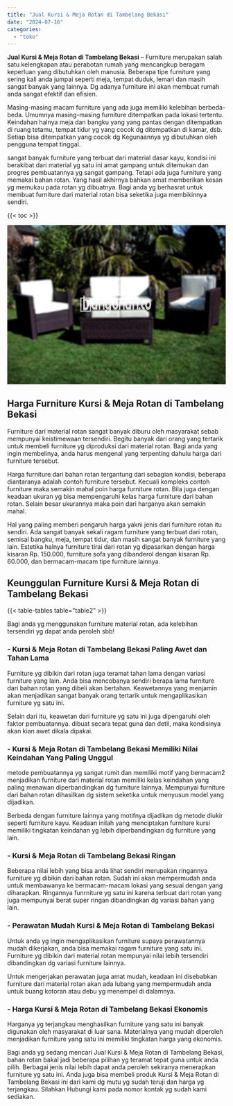 ```yaml
---
title: "Jual Kursi & Meja Rotan di Tambelang Bekasi"
date: "2024-07-16"
categories: 
  - "toko"
---
```


**Jual Kursi & Meja Rotan di Tambelang Bekasi** – Furniture merupakan salah satu kelengkapan atau perabotan rumah yang mencangkup beragam keperluan yang dibutuhkan oleh manusia. Beberapa tipe furniture yang sering kali anda jumpai seperti meja, tempat duduk, lemari dan masih sangat banyak yang lainnya. Dg adanya furniture ini akan membuat rumah anda sangat efektif dan efisien.

Masing-masing macam furniture yang ada juga memiliki kelebihan berbeda-beda. Umumnya masing-masing furniture ditempatkan pada lokasi tertentu. Keindahan halnya meja dan bangku yang yang pantas dengan ditempatkan di ruang tetamu, tempat tidur yg yang cocok dg ditempatkan di kamar, dsb. Setiap bisa ditempatkan yang cocok dg Kegunaannya yg dibutuhkan oleh pengguna tempat tinggal.

sangat banyak furniture yang terbuat dari material dasar kayu, kondisi ini berakibat dari material yg satu ini amat gampang untuk ditemukan dan progres pembuatannya yg sangat gampang. Tetapi ada juga furniture yang memakai bahan rotan. Yang hasil akhirnya bahkan amat memberikan kesan yg memukau pada rotan yg dibuatnya. Bagi anda yg berhasrat untuk membuat furniture dari material rotan bisa seketika juga membikinnya sendiri.

{{< toc >}}

![Jual Kursi & Meja Rotan di Tambelang Bekasi](/images/kursi-meja-rotan-murah49.png)

## Harga Furniture Kursi & Meja Rotan di Tambelang Bekasi

Furniture dari material rotan sangat banyak diburu oleh masyarakat sebab mempunyai keistimewaan tersendiri. Begitu banyak dari orang yang tertarik untuk membeli furniture yg diproduksi dari material rotan. Bagi anda yang ingin membelinya, anda harus mengenal yang terpenting dahulu harga dari furniture tersebut.

Harga furniture dari bahan rotan tergantung dari sebagian kondisi, beberapa diantaranya adalah contoh furniture tersebut. Kecuali kompleks contoh furniture maka semakin mahal poin harga furniture rotan. Bila juga dengan keadaan ukuran yg bisa mempengaruhi kelas harga furniture dari bahan rotan. Selain besar ukurannya maka poin dari harganya akan semakin mahal.

Hal yang paling memberi pengaruh harga yakni jenis dari furniture rotan itu sendiri. Ada sangat banyak sekali ragam furniture yang terbuat dari rotan, semisal bangku, meja, tempat tidur, dan masih sangat banyak furniture yang lain. Estetika halnya furniture tirai dari rotan yg dipasarkan dengan harga kisaran Rp. 150.000, furniture sofa yang dibanderol dengan kisaran Rp. 60.000, dan bermacam-macam tipe furniture lainnya.

## Keunggulan Furniture Kursi & Meja Rotan di Tambelang Bekasi

{{< table-tables table="table2" >}}

Bagi anda yg menggunakan furniture material rotan, ada kelebihan tersendiri yg dapat anda peroleh sbb!

### \- Kursi & Meja Rotan di Tambelang Bekasi Paling Awet dan Tahan Lama

Furniture yg dibikin dari rotan juga teramat tahan lama dengan variasi furniture yang lain. Anda bisa mencobanya sendiri berapa lama furniture dari bahan rotan yang dibeli akan bertahan. Keawetannya yang menjamin akan menjadikan sangat banyak orang tertarik untuk mengaplikasikan furniture yg satu ini.

Selain dari itu, keawetan dari furniture yg satu ini juga dipengaruhi oleh faktor pembuatannya. dibuat secara tepat guna dan detil, maka kondisinya akan kian awet dikala dipakai.

### \- Kursi & Meja Rotan di Tambelang Bekasi Memiliki Nilai Keindahan Yang Paling Unggul

metode pembuatannya yg sangat rumit dan memiliki motif yang bermacam2 menjadikan furniture dari material rotan memiliki kelas keindahan yang paling menawan diperbandingkan dg furniture lainnya. Mempunyai furniture dari bahan rotan dihasilkan dg sistem seketika untuk menyusun model yang dijadikan.

Berbeda dengan furniture lainnya yang motifnya dijadikan dg metode diukir seperti furniture kayu. Keadaan inilah yang menciptakan furniture kursi memiliki tingkatan keindahan yg lebih diperbandingkan dg furniture yang lain.

### \- Kursi & Meja Rotan di Tambelang Bekasi Ringan

Beberapa nilai lebih yang bisa anda lihat sendiri merupakan ringannya furniture yg dibikin dari bahan rotan. Sudah ini akan mempermudah anda untuk membawanya ke bermacam-macam lokasi yang sesuai dengan yang diharapkan. Ringannya funrniture yg satu ini karena terbuat dari rotan yang juga mempunyai berat super ringan dibandingkan dg variasi bahan yang lain.

### \- Perawatan Mudah Kursi & Meja Rotan di Tambelang Bekasi

Untuk anda yg ingin mengaplikasikan furniture supaya perawatannya mudah dikerjakan, anda bisa memakai ragam furniture yang satu ini. Furniture yg dibikin dari material rotan mempunyai nilai lebih tersendiri dibandingkan dg variasi furniture lainnya.

Untuk mengerjakan perawatan juga amat mudah, keadaan ini disebabkan furniture dari material rotan akan ada lubang yang mempermudah anda untuk buang kotoran atau debu yg menempel di dalamnya.

### \- Harga Kursi & Meja Rotan di Tambelang Bekasi Ekonomis

Harganya yg terjangkau menghasilkan furniture yang satu ini banyak digunakan oleh masyarakat di luar sana. Materialnya yang mudah diperoleh menjadikan furniture yang satu ini memiliki tingkatan harga yang ekonomis.

Bagi anda yg sedang mencari Jual Kursi & Meja Rotan di Tambelang Bekasi, bahan rotan bakal jadi beberapa pilihan yg teramat tepat guna untuk anda pilih. Berbagai jenis nilai lebih dapat anda peroleh sekiranya menerapkan furniture yg satu ini. Anda juga bisa membeli produk Kursi & Meja Rotan di Tambelang Bekasi ini dari kami dg mutu yg sudah teruji dan harga yg terjangkau. Silahkan Hubungi kami pada nomor kontak yg sudah kami sediakan.

